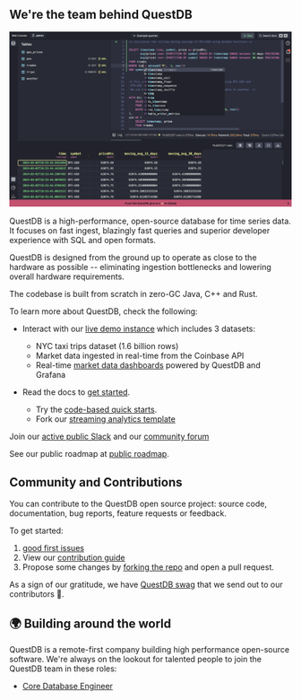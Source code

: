 ## We're the team behind QuestDB

![Banner with illustration of QuestDB, the open source time series database](/images/questdb-dashboard.png)

QuestDB is a high-performance, open-source database for time series data. 
It focuses on fast ingest, blazingly fast queries and superior developer experience with SQL and open formats.

QuestDB is designed from the ground up to operate as close to the 
hardware as possible -- eliminating ingestion bottlenecks and lowering overall hardware requirements.

The codebase is built from scratch in zero-GC Java, C++ and Rust.

To learn more about QuestDB, check the following:

* Interact with our [live demo instance](https://demo.questdb.io/) which includes 3 datasets:
  * NYC taxi trips dataset (1.6 billion rows)
  * Market data ingested in real-time from the Coinbase API
  * Real-time [market data dashboards](https://questdb.io/dashboards/crypto/) powered by QuestDB and Grafana
 
* Read the docs to [get started](https://questdb.io/docs/).
  * Try the [code-based quick starts](https://github.com/questdb/questdb-quickstart).
  * Fork our [streaming analytics template](https://github.com/questdb/time-series-streaming-analytics-template)

Join our [active public Slack](https://slack.questdb.io/) and our [community forum](https://community.questdb.io/)

See our public roadmap at [public roadmap](https://github.com/orgs/questdb/projects/1/views/5).

## Community and Contributions

You can contribute to the QuestDB open source project: source code, documentation, bug reports, feature requests or feedback.

To get started: 

1. [good first issues](https://github.com/questdb/questdb/issues?q=is%3Aissue+is%3Aopen+label%3A%22Good+first+issue%22)
2. View our [contribution guide](https://github.com/questdb/questdb/blob/master/CONTRIBUTING.md)
3. Propose some changes by [forking the repo](https://docs.github.com/en/github/getting-started-with-github/fork-a-repo) and open a pull request.

As a sign of our gratitude, we have [QuestDB swag](https://questdb.io/community) that we send out to our contributors 🙌.

## 🌍 Building around the world

QuestDB is a remote-first company building high performance open-source software.
We're always on the lookout for talented people to join the QuestDB team in these roles:

- [Core Database Engineer](https://questdb.io/careers/core-database-engineer/)
